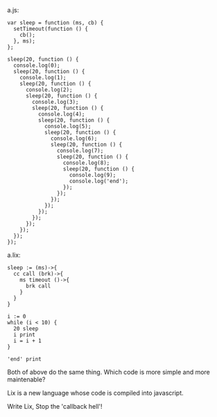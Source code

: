 a.js:

    var sleep = function (ms, cb) {
      setTimeout(function () {
        cb();
      }, ms);
    };

    sleep(20, function () {
      console.log(0);
      sleep(20, function () {
        console.log(1);
        sleep(20, function () {
          console.log(2);
          sleep(20, function () {
            console.log(3);
            sleep(20, function () {
              console.log(4);
              sleep(20, function () {
                console.log(5);
                sleep(20, function () {
                  console.log(6);
                  sleep(20, function () {
                    console.log(7);
                    sleep(20, function () {
                      console.log(8);
                      sleep(20, function () {
                        console.log(9);
                        console.log('end');
                      });
                    });
                  });
                });
              });
            });
          });
        });
      });
    });


a.lix:

    sleep := (ms)->{
      cc call (brk)->{
        ms timeout ()->{
          brk call
        }
      }
    }

    i := 0
    while (i < 10) {
      20 sleep
      i print
      i = i + 1
    }

    'end' print


Both of above do the same thing. Which code is more simple and more maintenable?

Lix is a new language whose code is compiled into javascript. 

Write Lix, Stop the 'callback hell'!

